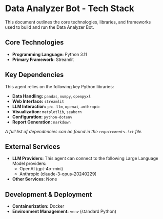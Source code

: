 # Data Analyzer Bot - Tech Stack

This document outlines the core technologies, libraries, and frameworks used to build and run the Data Analyzer Bot.

## Core Technologies

*   **Programming Language:** Python 3.11
*   **Primary Framework:** Streamlit

## Key Dependencies

This agent relies on the following key Python libraries:

*   **Data Handling:** `pandas`, `numpy`, `openpyxl`
*   **Web Interface:** `streamlit`
*   **LLM Interaction:** `phi-llm`, `openai`, `anthropic`
*   **Visualization:** `matplotlib`, `seaborn`
*   **Configuration:** `python-dotenv`
*   **Report Generation:** `markdown`

*A full list of dependencies can be found in the `requirements.txt` file.*

## External Services

*   **LLM Providers:** This agent can connect to the following Large Language Model providers:
    *   OpenAI (gpt-4o-mini)
    *   Anthropic (claude-3-opus-20240229)
*   **Other Services:** None

## Development & Deployment

*   **Containerization:** Docker
*   **Environment Management:** `venv` (standard Python)
